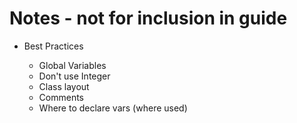 # Notes - not for inclusion in guide

* Best Practices

  * Global Variables
  * Don't use Integer
  * Class layout
  * Comments
  * Where to declare vars (where used)
  